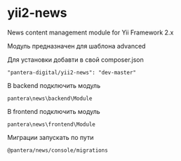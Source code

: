 # yii2-news
News content management module for Yii Framework 2.x

Модуль предназначен для шаблона advanced

Для установки добавти в свой composer.json
```
"pantera-digital/yii2-news": "dev-master"
```
В backend подключить модуль
```
pantera\news\backend\Module
```
В frontend подключить модуль 
```
pantera\news\frontend\Module
```
Миграции запускать по пути 
```
@pantera/news/console/migrations
```
